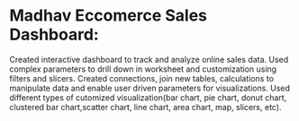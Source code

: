 # Madhav Eccomerce Sales Dashboard: 
Created interactive dashboard to track and analyze online sales data.
Used complex parameters to drill down in worksheet and customization using filters and slicers.
Created connections, join new tables, calculations to manipulate data and enable user driven parameters for visualizations.
Used different types of cutomized visualization(bar chart, pie chart, donut chart, clustered bar chart,scatter chart, line chart, area chart, map, slicers, etc).
